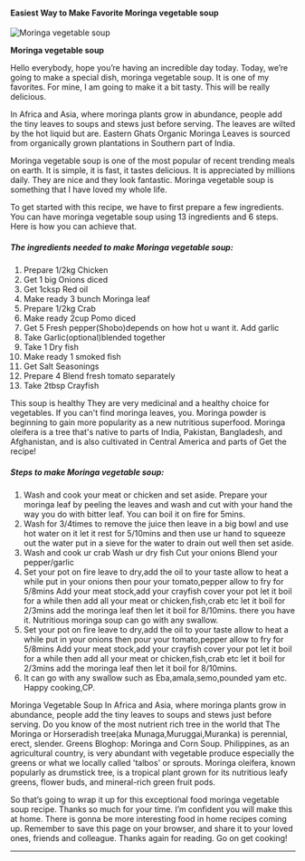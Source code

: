             

#### Easiest Way to Make Favorite Moringa vegetable soup

![Moringa vegetable soup](https://img-global.cpcdn.com/recipes/9e0c3a5be8414abe/751x532cq70/moringa-vegetable-soup-recipe-main-photo.jpg)

**Moringa vegetable soup**

Hello everybody, hope you’re having an incredible day today. Today, we’re going to make a special dish, moringa vegetable soup. It is one of my favorites. For mine, I am going to make it a bit tasty. This will be really delicious.

In Africa and Asia, where moringa plants grow in abundance, people add the tiny leaves to soups and stews just before serving. The leaves are wilted by the hot liquid but are. Eastern Ghats Organic Moringa Leaves is sourced from organically grown plantations in Southern part of India.

Moringa vegetable soup is one of the most popular of recent trending meals on earth. It is simple, it is fast, it tastes delicious. It is appreciated by millions daily. They are nice and they look fantastic. Moringa vegetable soup is something that I have loved my whole life.

To get started with this recipe, we have to first prepare a few ingredients. You can have moringa vegetable soup using 13 ingredients and 6 steps. Here is how you can achieve that.

##### The ingredients needed to make Moringa vegetable soup:

1.  Prepare 1/2kg Chicken
2.  Get 1 big Onions diced
3.  Get 1cksp Red oil
4.  Make ready 3 bunch Moringa leaf
5.  Prepare 1/2kg Crab
6.  Make ready 2cup Pomo diced
7.  Get 5 Fresh pepper(Shobo)depends on how hot u want it. Add garlic
8.  Take Garlic(optional)blended together
9.  Take 1 Dry fish
10.  Make ready 1 smoked fish
11.  Get Salt Seasonings
12.  Prepare 4 Blend fresh tomato separately
13.  Take 2tbsp Crayfish

This soup is healthy They are very medicinal and a healthy choice for vegetables. If you can't find moringa leaves, you. Moringa powder is beginning to gain more popularity as a new nutritious superfood. Moringa oleifera is a tree that's native to parts of India, Pakistan, Bangladesh, and Afghanistan, and is also cultivated in Central America and parts of Get the recipe!

##### Steps to make Moringa vegetable soup:

1.  Wash and cook your meat or chicken and set aside. Prepare your moringa leaf by peeling the leaves and wash and cut with your hand the way you do with bitter leaf. You can boil it on fire for 5mins.
2.  Wash for 3/4times to remove the juice then leave in a big bowl and use hot water on it let it rest for 5/10mins and then use ur hand to squeeze out the water put in a sieve for the water to drain out well then set aside.
3.  Wash and cook ur crab Wash ur dry fish Cut your onions Blend your pepper/garlic
4.  Set your pot on fire leave to dry,add the oil to your taste allow to heat a while put in your onions then pour your tomato,pepper allow to fry for 5/8mins Add your meat stock,add your crayfish cover your pot let it boil for a while then add all your meat or chicken,fish,crab etc let it boil for 2/3mins add the moringa leaf then let it boil for 8/10mins. there you have it. Nutritious moringa soup can go with any swallow.
5.  Set your pot on fire leave to dry,add the oil to your taste allow to heat a while put in your onions then pour your tomato,pepper allow to fry for 5/8mins Add your meat stock,add your crayfish cover your pot let it boil for a while then add all your meat or chicken,fish,crab etc let it boil for 2/3mins add the moringa leaf then let it boil for 8/10mins.
6.  It can go with any swallow such as Eba,amala,semo,pounded yam etc. Happy cooking,CP.

Moringa Vegetable Soup In Africa and Asia, where moringa plants grow in abundance, people add the tiny leaves to soups and stews just before serving. Do you know of the most nutrient rich tree in the world that The Moringa or Horseradish tree(aka Munaga,Muruggai,Muranka) is perennial, erect, slender. Greens Bloghop: Moringa and Corn Soup. Philippines, as an agricultural country, is very abundant with vegetable produce especially the greens or what we locally called 'talbos' or sprouts. Moringa oleifera, known popularly as drumstick tree, is a tropical plant grown for its nutritious leafy greens, flower buds, and mineral-rich green fruit pods.

So that’s going to wrap it up for this exceptional food moringa vegetable soup recipe. Thanks so much for your time. I’m confident you will make this at home. There is gonna be more interesting food in home recipes coming up. Remember to save this page on your browser, and share it to your loved ones, friends and colleague. Thanks again for reading. Go on get cooking!

* * *